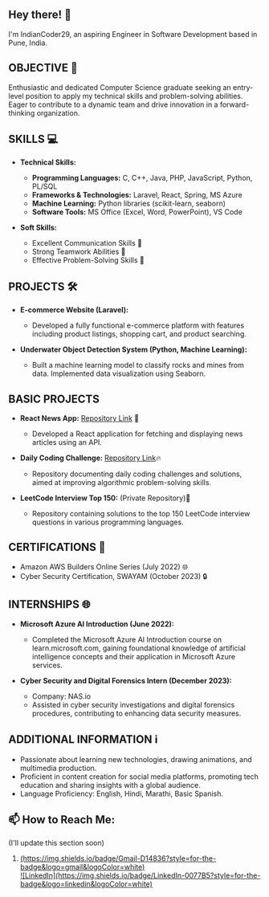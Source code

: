 <!-- Replace ./banner.png with the path to your banner image -->
<!--p align="center">
  <img src="" alt="Bishnoi Bajrang Banner Image"/>
</p-->

<h2>Hey there! 👋</h2>
I'm IndianCoder29, an aspiring Engineer in Software Development based in Pune, India.

<h2>OBJECTIVE 🚀</h2>

Enthusiastic and dedicated Computer Science graduate seeking an entry-level position to apply my technical skills and problem-solving abilities. Eager to contribute to a dynamic team and drive innovation in a forward-thinking organization.

<h2>SKILLS 💻</h2>

- **Technical Skills:**
  - **Programming Languages:** C, C++, Java, PHP, JavaScript, Python, PL/SQL
  - **Frameworks & Technologies:** Laravel, React, Spring, MS Azure
  - **Machine Learning:** Python libraries (scikit-learn, seaborn)
  - **Software Tools:** MS Office (Excel, Word, PowerPoint), VS Code

- **Soft Skills:**
  - Excellent Communication Skills 💬
  - Strong Teamwork Abilities 🤝
  - Effective Problem-Solving Skills 🧩

<h2>PROJECTS 🛠️</h2>

- **E-commerce Website (Laravel):**
  - Developed a fully functional e-commerce platform with features including product listings, shopping cart, and product searching.

- **Underwater Object Detection System (Python, Machine Learning):**
  - Built a machine learning model to classify rocks and mines from data. Implemented data visualization using Seaborn.

<h2>BASIC PROJECTS</h2>

- **React News App:** [Repository Link](https://github.com/bishnoibajrang/ReactNewsApp) 📰
  - Developed a React application for fetching and displaying news articles using an API.

- **Daily Coding Challenge:** [Repository Link](https://github.com/bishnoibajrang/DailyCodingChallenge)🔥
  - Repository documenting daily coding challenges and solutions, aimed at improving algorithmic problem-solving skills.

- **LeetCode Interview Top 150:**  (Private Repository)🌟
  - Repository containing solutions to the top 150 LeetCode interview questions in various programming languages.

<h2>CERTIFICATIONS 📜</h2>

- Amazon AWS Builders Online Series (July 2022) 🌐
- Cyber Security Certification, SWAYAM (October 2023) 🔒

<h2>INTERNSHIPS 🌐</h2>

- **Microsoft Azure AI Introduction (June 2022):**
  - Completed the Microsoft Azure AI Introduction course on learn.microsoft.com, gaining foundational knowledge of artificial intelligence concepts and their application in Microsoft Azure services.

- **Cyber Security and Digital Forensics Intern (December 2023):**
  - Company: NAS.io
  - Assisted in cyber security investigations and digital forensics procedures, contributing to enhancing data security measures.

<h2>ADDITIONAL INFORMATION ℹ️</h2>

- Passionate about learning new technologies, drawing animations, and multimedia production.
- Proficient in content creation for social media platforms, promoting tech education and sharing insights with a global audience.
- Language Proficiency: English, Hindi, Marathi, Basic Spanish.

<h2>📫 How to Reach Me:</h2>

<p>(I'll update this section soon)</p>

<ol>
  <li><a href="https://www.linkedin.com/in/">(https://img.shields.io/badge/Gmail-D14836?style=for-the-badge&logo=gmail&logoColor=white)</a></li>
  <a href="https://www.linkedin.com/in/">![LinkedIn](https://img.shields.io/badge/LinkedIn-0077B5?style=for-the-badge&logo=linkedin&logoColor=white)</a>
</ol>
